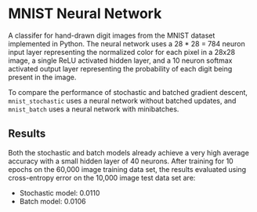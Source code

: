 # MNIST Neural Network

A classifer for hand-drawn digit images from the MNIST dataset implemented in Python. The neural network uses a 28 * 28 = 784 neuron input layer representing the normalized color for each pixel in a 28x28 image, a single ReLU activated hidden layer, and a 10 neuron softmax activated output layer representing the probability of each digit being present in the image.

To compare the performance of stochastic and batched gradient descent, `mnist_stochastic` uses a neural network without batched updates, and `mnist_batch` uses a neural network with minibatches.

## Results

Both the stochastic and batch models already achieve a very high average accuracy with a small hidden layer of 40 neurons. After training for 10 epochs on the 60,000 image training data set, the results evaluated using cross-entropy error on the 10,000 image test data set are:
- Stochastic model: 0.0110
- Batch model: 0.0106